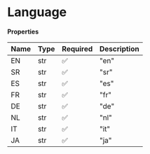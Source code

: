 # Language

**Properties**

| Name | Type | Required | Description |
| :--- | :--- | :------- | :---------- |
| EN   | str  | ✅       | "en"        |
| SR   | str  | ✅       | "sr"        |
| ES   | str  | ✅       | "es"        |
| FR   | str  | ✅       | "fr"        |
| DE   | str  | ✅       | "de"        |
| NL   | str  | ✅       | "nl"        |
| IT   | str  | ✅       | "it"        |
| JA   | str  | ✅       | "ja"        |
